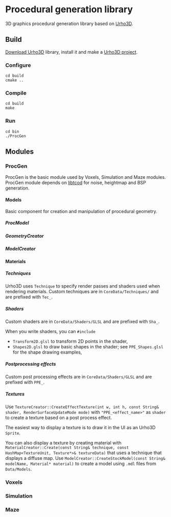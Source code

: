 # Procedural generation library

3D graphics procedural generation library based on [Urho3D](https://urho3d.github.io/).

## Build

[Download Urho3D](https://sourceforge.net/projects/urho3d/files/Urho3D/) library, install it and make a [Urho3D project](https://urho3d.github.io/documentation/1.7.1/_using_library.html).

### Configure

```
cd build
cmake ..
```

### Compile

```
cd build
make
```

### Run

```
cd bin
./ProcGen
```

## Modules

### ProcGen

ProcGen is the basic module used by Voxels, Simulation and Maze modules. ProcGen module depends on [libtcod](https://github.com/libtcod/libtcod) for noise, heightmap and BSP generation.

#### Models

Basic component for creation and manipulation of procedural geometry.

##### ProcModel

##### GeometryCreator

##### ModelCreator

#### Materials

##### Techniques

Urho3D uses `Technique` to specify render passes and shaders used when rendering materials. Custom techniques are in `CoreData/Techniques/` and are prefixed with `Tec_`. 

##### Shaders 

Custom shaders are in `CoreData/Shaders/GLSL` and are prefixed with `Sha_`. 

When you write shaders, you can `#include`

- `Transform2D.glsl` to transform 2D points in the shader,
- `Shapes2D.glsl` to draw basic shapes in the shader; see `PPE_Shapes.glsl` for the shape drawing examples,

##### Postprocessing effects

Custom post processing effects are in `CoreData/Shaders/GLSL` and are prefixed with `PPE_`.

##### Textures

Use `TextureCreator::CreateEffectTexture(int w, int h, const String& shader, RenderSurfaceUpdateMode mode)` with `"PPE_<effect_name>"` as `shader` to create a texture based on a post process effect.

The easiest way to display a texture is to draw it in the UI as an Urho3D `Sprite`.

You can also display a texture by creating material with `MaterialCreator::Create(const String& technique, const HashMap<TextureUnit, Texture*>& textureData)` that uses a technique that displays a diffuse map. Use `ModelCreator::CreateStockModel(const String& modelName, Material* material)` to create a model using `.mdl` files from `Data/Models`.

### Voxels

### Simulation

### Maze

